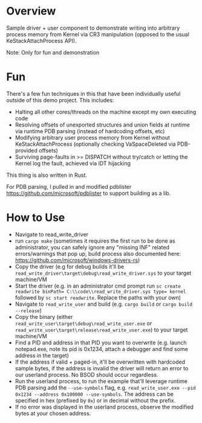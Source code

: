 # Overview

Sample driver + user component to demonstrate writing into arbitrary process memory from Kernel via CR3 manipulation (opposed to the usual KeStackAttachProcess API).

Note: Only for fun and demonstration

# Fun

There's a few fun techniques in this that have been individually useful outside of this demo project. This includes:

- Halting all other cores/threads on the machine except my own executing code
- Resolving offsets of unexported structures and union fields at runtime via runtime PDB parsing (instead of hardcoding offsets, etc)
- Modifying arbitrary user process memory from Kernel without KeStackAttachProcess (optionally checking VaSpaceDeleted via PDB-provided offsets)
- Surviving page-faults in >= DISPATCH without try/catch or letting the Kernel log the fault, achieved via IDT hijacking

This thing is also written in Rust.

For PDB parsing, I pulled in and modified pdblister https://github.com/microsoft/pdblister to support building as a lib.

# How to Use

- Navigate to read_write_driver
- run `cargo make` (sometimes it requires the first run to be done as administrator, you can safely ignore any "missing INF" related errors/warnings that pop up, build process also documented here: https://github.com/microsoft/windows-drivers-rs)
- Copy the driver (e.g for debug builds it'll be `read_write_driver\target\debug\read_write_driver.sys` to your target machine/VM
- Start the driver (e.g. in an administrator cmd prompt run `sc create readwrite binPath= C:\\code\\read_write_driver.sys type= kernel` followed by `sc start readwrite`. Replace the paths with your own)
- Navigate to `read_write_user` and build (e.g. `cargo build` or `cargo build --release`)
- Copy the binary (either `read_write_user\target\debug\read_write_user.exe` or `read_write_user\target\release\read_write_user.exe`) to your target machine/VM
- Find a PID and address in that PID you want to overwrite (e.g. launch notepad.exe, note its pid is 0x1234, attach a debugger and find some address in the target)
- If the address if valid + paged-in, it'll be overwritten with hardcoded sample bytes, if the address is invalid the driver will return an error to our userland process. No BSOD should occur regardless.
- Run the userland process, to run the example that'll leverage runtime PDB parsing add the `--use-symbols` flag, e.g. `read_write_user.exe --pid 0x1234 --address 0x100000 --use-symbols`. The address can be specified in hex (prefixed by `0x`) or in decimal without the prefix.
- If no error was displayed in the userland process, observe the modified bytes at your chosen address. 
